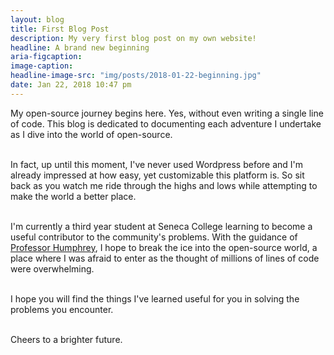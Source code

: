 ```yaml
---
layout: blog
title: First Blog Post
description: My very first blog post on my own website!
headline: A brand new beginning
aria-figcaption: 
image-caption: 
headline-image-src: "img/posts/2018-01-22-beginning.jpg"
date: Jan 22, 2018 10:47 pm
---
```


<div class="">

My open-source journey begins here. Yes, without even writing a single line of code. This blog is dedicated to documenting each adventure I undertake as I dive into the world of open-source.<br><br>

In fact, up until this moment, I've never used Wordpress before and I'm already impressed at how easy, yet customizable this platform is. So sit back as you watch me ride through the highs and lows while attempting to make the world a better place.<br><br>

I'm currently a third year student at Seneca College learning to become a useful contributor to the community's problems. With the guidance of <a href="https://twitter.com/humphd?lang=en" target="_blank" rel="noopener">Professor Humphrey</a>, I hope to break the ice into the open-source world, a place where I was afraid to enter as the thought of millions of lines of code were overwhelming.<br><br>

I hope you will find the things I've learned useful for you in solving the problems you encounter.<br><br>

Cheers to a brighter future.